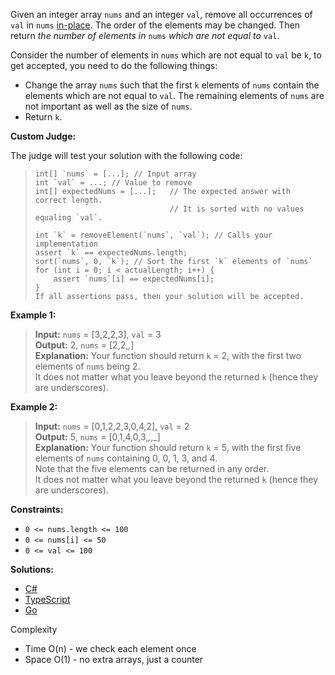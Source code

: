 Given an integer array `nums` and an integer `val`, remove all occurrences of `val` in `nums` [in-place](https://en.wikipedia.org/wiki/In-place_algorithm). The order of the elements may be changed. Then return _the number of elements in_ `nums` _which are not equal to_ `val`.

Consider the number of elements in `nums` which are not equal to `val` be `k`, to get accepted, you need to do the following things:

- Change the array `nums` such that the first `k` elements of `nums` contain the elements which are not equal to `val`. The remaining elements of `nums` are not important as well as the size of `nums`.
- Return `k`.

**Custom Judge:**

The judge will test your solution with the following code:


> ```
> int[] `nums` = [...]; // Input array  
> int `val` = ...; // Value to remove  
> int[] expectedNums = [...];   // The expected answer with correct length.  
>                               // It is sorted with no values equaling `val`.  
>
> int `k` = removeElement(`nums`, `val`); // Calls your implementation  
> assert `k` == expectedNums.length;  
> sort(`nums`, 0, `k`); // Sort the first `k` elements of `nums`  
> for (int i = 0; i < actualLength; i++) {  
>     assert `nums`[i] == expectedNums[i];  
> }  
> If all assertions pass, then your solution will be accepted.
> ```

 

**Example 1:**

> **Input:** `nums` = [3,2,2,3], `val` = 3  
> **Output:** 2, `nums` = [2,2,_,_]  
> **Explanation:** Your function should return `k` = 2, with the first two elements of `nums` being 2.  
> It does not matter what you leave beyond the returned `k` (hence they are underscores).

**Example 2:**

> **Input:** `nums` = [0,1,2,2,3,0,4,2], `val` = 2  
> **Output:** 5, `nums` = [0,1,4,0,3,_,_,_]  
> **Explanation:** Your function should return `k` = 5, with the first five elements of `nums` containing 0, 0, 1, 3, and 4.  
> Note that the five elements can be returned in any order.  
> It does not matter what you leave beyond the returned `k` (hence they are underscores).
 

**Constraints:**

- `0 <= nums.length <= 100`  
- `0 <= nums[i] <= 50`  
- `0 <= val <= 100`  

**Solutions:**

- [C#](/array-string/remove-element/remove-element.cs)
- [TypeScript](/array-string/remove-element/remove-element.ts)
- [Go](/array-string/remove-element/remove-element.go)

Complexity
- Time O(n) - we check each element once
- Space O(1) - no extra arrays, just a counter